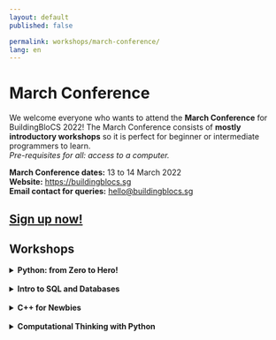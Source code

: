 ```yaml
---
layout: default
published: false

permalink: workshops/march-conference/
lang: en
---
```

# March Conference

We welcome everyone who wants to attend the **March Conference** for BuildingBloCS 2022! The March Conference consists of **mostly introductory workshops** so it is perfect for beginner or intermediate programmers to learn.  
*Pre-requisites for all: access to a computer.*

**March Conference dates:** 13 to 14 March 2022   
**Website:** <https://buildingblocs.sg>   
**Email contact for queries:** <hello@buildingblocs.sg>   

## <a class="btn" href="https://docs.google.com/forms/d/e/1FAIpQLScIBFZA6JRs56xcHOCJ6sif5OgACL_ck3W8Fo75CrnB3ixGjg/viewform">Sign up now!</a>

## Workshops

<details> 
<summary> <b>Python: from Zero to Hero!</b> </summary>
<b>Date:</b> Sunday, 13 March 2022  
<br><b>Time:</b> [GMT +8] 3pm to 5.30pm, [GMT +9] 4pm to 6.30pm  
<br><b>Description:</b> This workshop will introduce the basics of Python including functions, comparison operators, loops, conditional statements and basic knowledge on tuples, lists and strings.  
</details>
<br>
<details>
<summary> <b>Intro to SQL and Databases</b> </summary>
<b>Date:</b> Sunday, 13 March 2022
<br><b>Time:</b> [GMT +8] 8pm to 10pm, [GMT +9] 9pm to 11pm
<br><b>Description:</b> This workshop will introduce the basics of databases, more specifically relational (SQL) databases, and learn how to understand and apply basic CRUD database operations.
<br><b>Additional Pre-requisites:</b> Basic knowledge in Python. Unfortunately, Chromebooks will not be supported
</details>
<br>
<details>
<summary> <b>C++ for Newbies</b> </summary>
<b>Date:</b> Monday, 14 March 2022
<br><b>Time:</b> [GMT +8] 1.30pm to 4pm, [GMT +9] 2.30pm to 5pm
<br><b>Description:</b> Complete introduction to programming using the basics of C++ (i.e. Data types, Loops, etc.)
</details>
<br>
<details>
<summary> <b>Computational Thinking with Python</b> </summary>
<b>Date:</b> Monday, 14 March 2022
<br><b>Time:</b> [GMT +8] 8pm to 10.30pm, [GMT +9] 9pm to 11.30pm
<br><b>Description:</b> This workshop will help students from various backgrounds to understand the overarching idea of computational thinking and the 4 different cornerstones of it - decomposition, pattern recognition, abstraction and algorithms in a fun and engaging way. At the end, there will be a competition where students will compete against one another.
<br><b>Additional Pre-requisites:</b> Basic knowledge in Python
</details>


